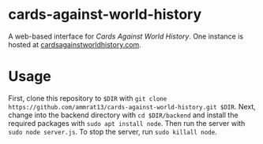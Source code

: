 # cards-against-world-history
A web-based interface for *Cards Against World History*. One instance is hosted at [cardsagainstworldhistory.com](cardsagainstworldhistory.com).

# Usage
First, clone this repository to `$DIR` with `git clone https://github.com/ammrat13/cards-against-world-history.git $DIR`. Next, change into the backend directory with `cd $DIR/backend` and install the required packages with `sudo apt install node`. Then run the server with `sudo node server.js`. To stop the server, run `sudo killall node`.
